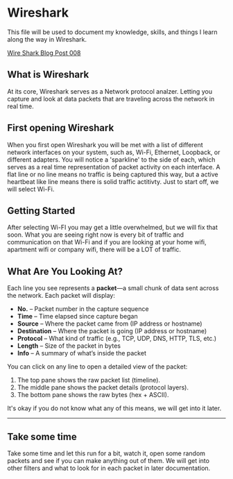 # Wireshark

This file will be used to document my knowledge, skills, and things I learn along the way in Wireshark.

[Wire Shark Blog Post 008](https://github.com/EthanBByrd/ethanb-docs/blob/main/blogs/008%20Wireshark.md) 

## What is Wireshark
At its core, Wireshark serves as a Network protocol analzer. Letting you capture and look at data packets that are traveling across the network in real time.

## First opening Wireshark
When you first open Wireshark you will be met with a list of different network interfaces on your system, such as, Wi-Fi, Ethernet, Loopback, or different adapters. You will notice a 'sparkline' to the side of each, which serves as a real time representation of packet activity on each interface. A flat line or no line means no traffic is being captured this way, but a active heartbeat like line means there is solid traffic actitivty. Just to start off, we will select Wi-Fi.

## Getting Started
After selecting Wi-FI you may get a little overwhelmed, but we will fix that soon. What you are seeing right now is every bit of traffic and communication on that Wi-Fi and if you are looking at your home wifi, apartment wifi or company wifi, there will be a LOT of traffic.

## What Are You Looking At?

Each line you see represents a **packet**—a small chunk of data sent across the network. Each packet will display:

- **No.** – Packet number in the capture sequence
- **Time** – Time elapsed since capture began
- **Source** – Where the packet came from (IP address or hostname)
- **Destination** – Where the packet is going (IP address or hostname)
- **Protocol** – What kind of traffic (e.g., TCP, UDP, DNS, HTTP, TLS, etc.)
- **Length** – Size of the packet in bytes
- **Info** – A summary of what’s inside the packet

You can click on any line to open a detailed view of the packet:
1. The top pane shows the raw packet list (timeline).
2. The middle pane shows the packet details (protocol layers).
3. The bottom pane shows the raw bytes (hex + ASCII).

It's okay if you do not know what any of this means, we will get into it later.

---

## Take some time
Take some time and let this run for a bit, watch it, open some random packets and see if you can make anything out of them. We will get into other filters and what to look for in each packet in later documentation.

